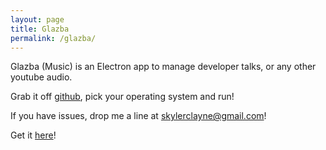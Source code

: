 ```yaml
---
layout: page
title: Glazba
permalink: /glazba/
---
```


Glazba (Music) is an Electron app to manage developer talks, or any other
youtube audio.

Grab it off [github](https://github.com/skylerto/Glazba/releases), pick your
operating system and run!

If you have issues, drop me a line at skylerclayne@gmail.com!

Get it [here](https://github.com/skylerto/Glazba/releases)!
